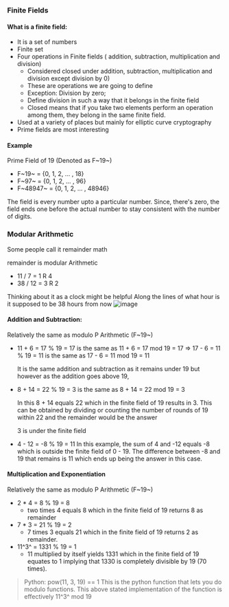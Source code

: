 
### Finite Fields

#### What is a finite field:
- It is a set of numbers
- Finite set
- Four operations in Finite fields ( addition, subtraction, multiplication and division)
  - Considered closed under addition, subtraction, multiplication and division except division by 0)
  - These are operations we are going to define
  - Exception: Division by zero;
  - Define division in such a way that it belongs in the finite field
  - Closed means that if you take two elements perform an operation among them, they belong in the same finite field.
- Used at a variety of places but mainly for elliptic curve cryptography
- Prime fields are most interesting

#### Example
Prime Field of 19 (Denoted as F~19~)
- F~19~ = {0, 1, 2, ... , 18}
- F~97~ = {0, 1, 2, ... , 96}
- F~48947~ = {0, 1, 2, ... , 48946}

The field is every number upto a particular number.
Since, there's zero, the field ends one before the actual number to stay consistent with the number of digits.

### Modular Arithmetic
Some people call it remainder math

remainder is modular Arithmetic

- 11 / 7 = 1 R 4
- 38 / 12 = 3 R 2

Thinking about it as a clock might be helpful
Along the lines of what hour is it supposed to be 38 hours from now
![image](https://ka-perseus-images.s3.amazonaws.com/3a2cb32acda2b6b63f88c61b8def97c0c1185767.jpg)

#### Addition and Subtraction:
Relatively the same as modulo P Arithmetic (F~19~)

- 11 + 6 = 17 % 19 = 17 is the same as 11 + 6 = 17 mod 19 = 17
=> 17 - 6 = 11 % 19 = 11 is the same as 17 - 6 = 11 mod 19 = 11

  It is the same addition and subtraction as it remains under 19 but however as the addition goes above 19,

- 8 + 14 = 22 % 19 = 3 is the same as 8 + 14 = 22 mod 19 = 3

   In this 8 + 14 equals 22 which in the finite field of 19 results in 3.
   This can be obtained by dividing or counting the number of rounds of 19 within 22 and the remainder would be the answer

    3 is under the finite field

- 4 - 12 = -8 % 19 = 11
    In this example, the sum of 4 and -12 equals -8 which is outside the finite field of 0 - 19. The difference between -8 and 19 that remains is 11 which ends up being the answer in this case.

#### Multiplication and Exponentiation
Relatively the same as modulo P Arithmetic (F~19~)

- 2 * 4 = 8 % 19 = 8
  - two times 4 equals 8 which in the finite field of 19 returns 8 as remainder
- 7 * 3 = 21 % 19 = 2
  - 7 times 3 equals 21 which in the finite field of 19 returns 2 as remainder.
- 11^3^ = 1331 % 19 = 1
  - 11 multiplied by itself yields 1331 which in the finite field of 19 equates to 1 implying that 1330 is completely divisible by 19 (70 times).

> Python: pow(11, 3, 19) == 1
This is the python function that lets you do modulo functions.
This above stated implementation of the function is effectively 11^3^ mod 19
